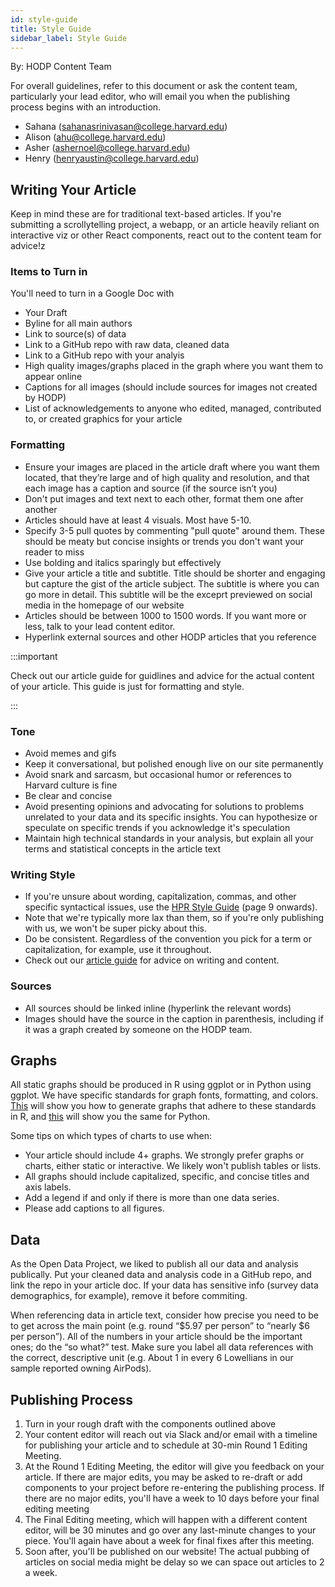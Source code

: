 ```yaml
---
id: style-guide
title: Style Guide
sidebar_label: Style Guide
---
```


By: HODP Content Team

For overall guidelines, refer to this document or ask the content team, particularly your lead editor, who will email you when the publishing process begins with an introduction.
- Sahana (sahanasrinivasan@college.harvard.edu)
- Alison (ahu@college.harvard.edu)
- Asher (ashernoel@college.harvard.edu)
- Henry (henryaustin@college.harvard.edu)

## Writing Your Article

Keep in mind these are for traditional text-based articles. If you're submitting a scrollytelling project, a webapp, or an article heavily reliant on interactive viz or other React components, react out to the content team for advice!z

### Items to Turn in
You'll need to turn in a Google Doc with
- Your Draft
- Byline for all main authors
- Link to source(s) of data
- Link to a GitHub repo with raw data, cleaned data
- Link to a GitHub repo with your analyis
- High quality images/graphs placed in the graph where you want them to appear online
- Captions for all images (should include sources for images not created by HODP)
- List of acknowledgements to anyone who edited, managed, contributed to, or created graphics for your article

### Formatting
- Ensure your images are placed in the article draft where you want them located, that they’re large and of high quality and resolution, and that each image has a caption and source (if the source isn’t you)
- Don't put images and text next to each other, format them one after another
- Articles should have at least 4 visuals. Most have 5-10. 
- Specify 3-5 pull quotes by commenting "pull quote" around them. These should be meaty but concise insights or trends you don't want your reader to miss
- Use bolding and italics sparingly but effectively
- Give your article a title and subtitle. Title should be shorter and engaging but capture the gist of the article subject. The subtitle is where you can go more in detail. This subtitle will be the exceprt previewed on social media in the homepage of our website
- Articles should be between 1000 to 1500 words. If you want more or less, talk to your lead content editor.
- Hyperlink external sources and other HODP articles that you reference

:::important

Check out our article guide for guidlines and advice for the actual content of your article. This guide is just for formatting and style.

:::


### Tone

- Avoid memes and gifs
- Keep it conversational, but polished enough live on our site permanently
- Avoid snark and sarcasm, but occasional humor or references to Harvard culture is fine
- Be clear and concise
- Avoid presenting opinions and advocating for solutions to problems unrelated to your data and its specific insights. You can hypothesize or speculate on specific trends if you acknowledge it's speculation
- Maintain high technical standards in your analysis, but explain all your terms and statistical concepts in the article text

### Writing Style
- If you're unsure about wording, capitalization, commas, and other specific syntactical issues, use the [HPR Style Guide](https://drive.google.com/file/d/1FJ6JPzho5S6Le1MnbU9nydJEJ6L-9glC/view?usp=sharing) (page 9 onwards). 
- Note that we're typically more lax than them, so if you're only publishing with us, we won't be super picky about this.
- Do be consistent. Regardless of the convention you pick for a term or capitalization, for example, use it throughout.
- Check out our [article guide](https://docs.hodp.org/docs/article-guide) for advice on writing and content.

### Sources
- All sources should be linked inline (hyperlink the relevant words)
- Images should have the source in the caption in parenthesis, including if it was a graph created by someone on the HODP team. 


## Graphs
All static graphs should be produced in R using ggplot or in Python using ggplot. We have specific standards for graph fonts, formatting, and colors. [This](https://github.com/HarvardOpenData/HODP-StyleGuide) will show you how to generate graphs that adhere to these standards in R, and [this](https://deepnote.com/project/b78569dd-8fe2-4351-b551-2db935360f0c#%2Fnotebook.ipynb) will show you the same for Python.


Some tips on which types of charts to use when:
- Your article should include 4+ graphs. We strongly prefer graphs or charts, either static or interactive. We likely won't publish tables or lists.
- All graphs should include capitalized, specific, and concise titles and axis labels.
- Add a legend if and only if there is more than one data series.
- Please add captions to all figures.

## Data
As the Open Data Project, we liked to publish all our data and analysis publically. Put your cleaned data and analysis code in a GitHub repo, and link the repo in your article doc. If your data has sensitive info (survey data demographics, for example), remove it before commiting.

When referencing data in article text, consider how precise you need to be to get across the main point (e.g. round “$5.97 per person” to “nearly $6 per person”). All of the numbers in your article should be the important ones; do the “so what?” test. Make sure you label all data references with the correct, descriptive unit (e.g. About 1 in every 6 Lowellians in our sample reported owning AirPods). 


## Publishing Process
1. Turn in your rough draft with the components outlined above
2. Your content editor will reach out via Slack and/or email with a timeline for publishing your article and to schedule at 30-min Round 1 Editing Meeting.
3. At the Round 1 Editing Meeting, the editor will give you feedback on your article. If there are major edits, you may be asked to re-draft or add components to your project before re-entering the publishing process. If there are no major edits, you'll have a week to 10 days before your final editing meeting
4. The Final Editing meeting, which will happen with a different content editor, will be 30 minutes and go over any last-minute changes to your piece. You'll again have about a week for final fixes after this meeting.
5. Soon after, you'll be published on our website! The actual pubbing of articles on social media might be delay so we can space out articles to 2 a week.
